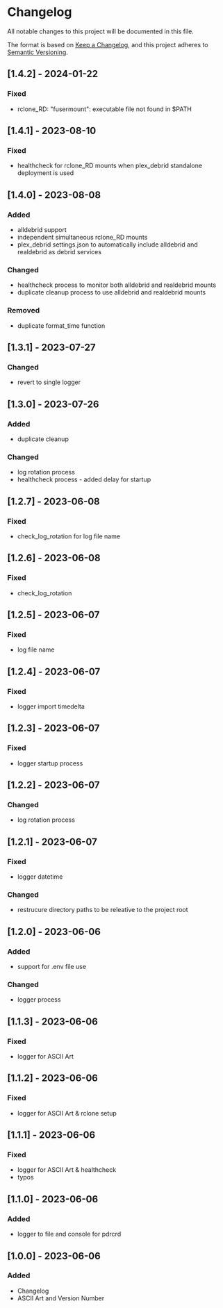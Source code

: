 # Changelog

All notable changes to this project will be documented in this file.

The format is based on [Keep a Changelog](https://keepachangelog.com/en/1.0.0/),
and this project adheres to [Semantic Versioning](https://semver.org/spec/v2.0.0.html).


## [1.4.2] - 2024-01-22

### Fixed

- rclone_RD: "fusermount": executable file not found in $PATH


## [1.4.1] - 2023-08-10

### Fixed

- healthcheck for rclone_RD mounts when plex_debrid standalone deployment is used 

## [1.4.0] - 2023-08-08

### Added

- alldebrid support
- independent simultaneous rclone_RD mounts 
- plex_debrid settings.json to automatically include alldebrid and realdebrid as debrid services

### Changed

- healthcheck process to monitor both alldebrid and realdebrid mounts 
- duplicate cleanup process to use alldebrid and realdebrid mounts

### Removed

- duplicate format_time function


## [1.3.1] - 2023-07-27

### Changed

- revert to single logger


## [1.3.0] - 2023-07-26

### Added

- duplicate cleanup

### Changed

- log rotation process
- healthcheck process - added delay for startup


## [1.2.7] - 2023-06-08

### Fixed

- check_log_rotation for log file name


## [1.2.6] - 2023-06-08

### Fixed

- check_log_rotation


## [1.2.5] - 2023-06-07

### Fixed

- log file name


## [1.2.4] - 2023-06-07

### Fixed

- logger import timedelta

## [1.2.3] - 2023-06-07

### Fixed

- logger startup process


## [1.2.2] - 2023-06-07

### Changed

- log rotation process


## [1.2.1] - 2023-06-07

### Fixed

- logger datetime

### Changed

- restrucure directory paths to be releative to the project root


## [1.2.0] - 2023-06-06

### Added

- support for .env file use

### Changed

- logger process


## [1.1.3] - 2023-06-06

### Fixed

- logger for ASCII Art


## [1.1.2] - 2023-06-06

### Fixed

- logger for ASCII Art & rclone setup


## [1.1.1] - 2023-06-06

### Fixed
- logger for ASCII Art & healthcheck
- typos


## [1.1.0] - 2023-06-06

### Added

- logger to file and console for pdrcrd


## [1.0.0] - 2023-06-06

### Added

- Changelog
- ASCII Art and Version Number